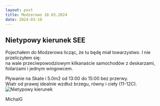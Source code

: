 ```yaml
---
layout: post
title: Modzerowo 10.03.2024
date: 2024-03-10
---
```


## Nietypowy kierunek SEE  

Pojechałem do Modzerowa licząc, że tu będę miał towarzystwo. I nie przeliczyłem się:  
na wale przeciwpowodziowym kilkanaście samochodów z deskarzami, foilarzami i jednym wingowcem.  

Pływanie na Skate i 5.0m2 od 13:00 do 15:00 bez przerwy.  
Wiatr od prawej idealnie wzdłuż brzegu, równy i cieły (11-12C).  
![Nietypowy kierunek](https://raw.githubusercontent.com/naspocie/blog/master/images/2024-03-10-Modzerowo/IMG_0114.gif "Nietypowy kierunek")  

MichalG
